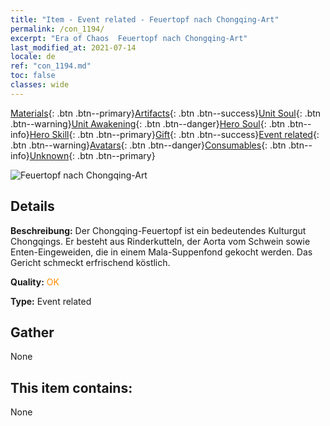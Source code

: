 ```yaml
---
title: "Item - Event related - Feuertopf nach Chongqing-Art"
permalink: /con_1194/
excerpt: "Era of Chaos  Feuertopf nach Chongqing-Art"
last_modified_at: 2021-07-14
locale: de
ref: "con_1194.md"
toc: false
classes: wide
---
```

 [Materials](/ItemsDE/){: .btn .btn--primary}[Artifacts](/ItemsDE/Artifacts/){: .btn .btn--success}[Unit Soul](/ItemsDE/UnitSoul/){: .btn .btn--warning}[Unit Awakening](/ItemsDE/UnitAwakening/){: .btn .btn--danger}[Hero Soul](/ItemsDE/HeroSoul/){: .btn .btn--info}[Hero Skill](/ItemsDE/HeroSkill/){: .btn .btn--primary}[Gift](/ItemsDE/Gift/){: .btn .btn--success}[Event related](/ItemsDE/Events/){: .btn .btn--warning}[Avatars](/ItemsDE/Avatars/){: .btn .btn--danger}[Consumables](/ItemsDE/Consumables/){: .btn .btn--info}[Unknown](/ItemsDE/Unknown/){: .btn .btn--primary}

 ![Feuertopf nach Chongqing-Art](/images/t/i_81521111.png)

## Details
 **Beschreibung:** Der Chongqing-Feuertopf ist ein bedeutendes Kulturgut Chongqings. Er besteht aus Rinderkutteln, der Aorta vom Schwein sowie Enten-Eingeweiden, die in einem Mala-Suppenfond gekocht werden. Das Gericht schmeckt erfrischend köstlich.

 **Quality:** <span style="color: #FF8C00">OK</span>

 **Type:** Event related

## Gather

  None

## This item contains:

  None

